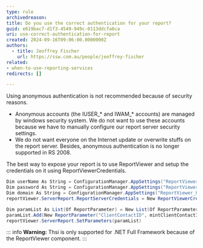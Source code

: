 ```yaml
---
type: rule
archivedreason:
title: Do you use the correct authentication for your report?
guid: e619bac7-d1f3-4549-949c-0113ddcfa6ca
uri: use-correct-authentication-for-report
created: 2024-09-16T09:06:00.0000000Z
authors: 
  - title: Jeoffrey Fischer
    url: https://ssw.com.au/people/jeoffrey-fischer
related:
- when-to-use-reporting-services
redirects: []

---
```


Using anonymous authentication is not recommended because of security reasons.

<!--endintro-->

* Anonymous accounts (the IUSER_* and IWAM_* accounts) are managed by windows security system. We do not want to use these accounts because we have to manually configure our report server security settings.
* We do not want everyone on the Internet update or overwrite stuffs on the report server.
Besides, anonymous authentication is no longer supported in RS 2008.

The best way to expose your report is to use ReportViewer and setup the credentials on it using ReportViewerCredentials.

```csharp
Dim userName As String = ConfigurationManager.AppSettings("ReportViewer_UserName")
Dim password As String = ConfigurationManager.AppSettings("ReportViewer_Password")
Dim domain As String = ConfigurationManager.AppSettings("ReportViewer_UserDomain")
reportViewer.ServerReport.ReportServerCredentials = New ReportViewerCredential(userName, password, domain)

Dim paramList As List(Of ReportParameter) = New List(Of ReportParameter)
paramList.Add(New ReportParameter("ClientContactID", mintClientContactID, False))
reportViewer.ServerReport.SetParameters(paramList)
```

::: info
**Warning:** Thsi is only supported for .NET Full Framework because of the ReportViewer component.
:::
